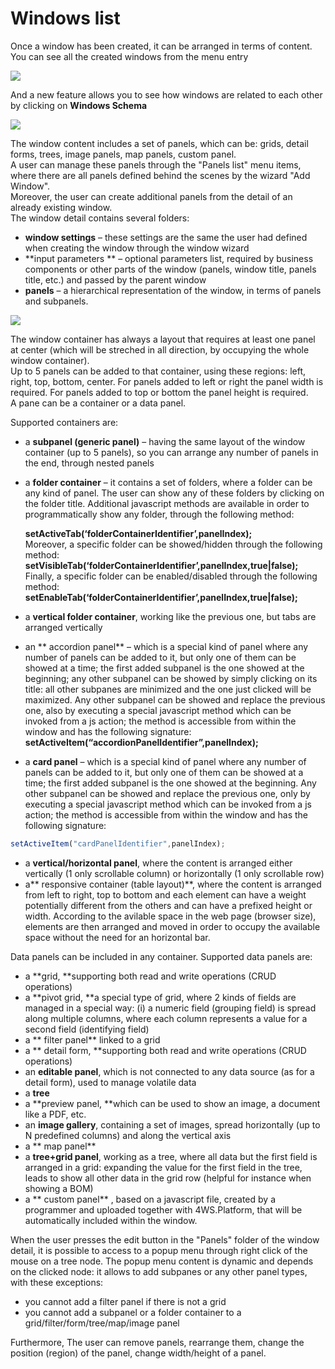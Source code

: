# Windows list

Once a window has been created, it can be arranged in terms of content.\
You can see all the created windows from the menu entry

![](http://4wsplatform.org/wp-content/uploads/2015/12/windowList-1024x490.jpg)

And a new feature allows you to see how windows are related to each other by clicking on **Windows Schema**

![](http://4wsplatform.org/wp-content/uploads/2015/12/windowSchema-1024x515.jpg)

The window content includes a set of panels, which can be: grids, detail forms, trees, image panels, map panels, custom panel.\
A user can manage these panels through the "Panels list" menu items, where there are all panels defined behind the scenes by the wizard "Add Window".\
Moreover, the user can create additional panels from the detail of an already existing window.\
The window detail contains several folders:

* **window settings**  – these settings are the same the user had defined when creating the window through the window wizard
* **input parameters ** – optional parameters list, required by business components or other parts of the window (panels, window title, panels title, etc.) and passed by the parent window
* **panels**  – a hierarchical representation of the window, in terms of panels and subpanels.

![](http://4wsplatform.org/wp-content/uploads/2015/12/windowDetail-1024x486.jpg)

The window container has always a layout that requires at least one panel at center (which will be streched in all direction, by occupying the whole window container).\
Up to 5 panels can be added to that container, using these regions: left, right, top, bottom, center. For panels added to left or right the panel width is required. For panels added to top or bottom the panel height is required.\
A pane can be a container or a data panel.

Supported containers are:

* a  **subpanel (generic panel)**  – having the same layout of the window container (up to 5 panels), so you can arrange any number of panels in the end, through nested panels
*   a **folder container** – it contains a set of folders, where a folder can be any kind of panel. The user can show any of these folders by clicking on the folder title. Additional javascript methods are available in order to programmatically show any folder, through the following method:

    **setActiveTab(‘folderContainerIdentifier’,panelIndex);**\
    Moreover, a specific folder can be showed/hidden through the following method:\
    **setVisibleTab(‘folderContainerIdentifier’,panelIndex,true|false);**\
    Finally, a specific folder can be enabled/disabled through the following method:\
    **setEnableTab(‘folderContainerIdentifier’,panelIndex,true|false);**
* a **vertical folder container**, working like the previous one, but tabs are arranged vertically
* an ** accordion panel** – which is a special kind of panel where any number of panels can be added to it, but only one of them can be showed at a time; the first added subpanel is the one showed at the beginning; any other subpanel can be showed by simply clicking on its title: all other subpanes are minimized and the one just clicked will be maximized. Any other subpanel can be showed and replace the previous one, also by executing a special javascript method which can be invoked from a js action; the method is accessible from within the window and has the following signature: **setActiveItem(“accordionPanelIdentifier”,panelIndex);**
* a **card panel** – which is a special kind of panel where any number of panels can be added to it, but only one of them can be showed at a time; the first added subpanel is the one showed at the beginning. Any other subpanel can be showed and replace the previous one, only by executing a special javascript method which can be invoked from a js action; the method is accessible from within the window and has the following signature:

```javascript
setActiveItem("cardPanelIdentifier",panelIndex);
```

* a **vertical/horizontal panel**, where the content is arranged either vertically (1 only scrollable column) or horizontally (1 only scrollable row)
* a** responsive container (table layout)**, where the content is arranged from left to right, top to bottom and each element can have a weight potentially different from the others and can have a prefixed height or width. According to the avilable space in  the web page (browser size), elements are then arranged and moved in order to occupy the available space without the need for an horizontal bar.

Data panels can be included in any container. Supported data panels are:

* a  **grid, **supporting both read and write operations (CRUD operations)
* a  **pivot grid, **a special type of grid, where 2 kinds of fields are managed in a special way: (i) a numeric field (grouping field) is spread along multiple columns, where each column represents a value for a second field (identifying field)
* a ** filter panel**  linked to a grid
* a ** detail form, **supporting both read and write operations (CRUD operations)
* an **editable panel**, which is not connected to any data source (as for a detail form), used to manage volatile data
* a **tree**&#x20;
* a **preview panel, **which can be used to show an image, a document like a PDF, etc.
* an **image gallery**, containing a set of images, spread horizontally (up to N predefined columns) and along the vertical axis
* a ** map panel**&#x20;
* a **tree+grid panel**, working as a tree, where all data but the first field is arranged in a grid: expanding the value for the first field in the tree, leads to show all other data in the grid row (helpful for instance when showing a BOM)
* a ** custom panel** , based on a javascript file, created by a programmer and uploaded together with 4WS.Platform, that will be automatically included within the window.

When the user presses the edit button in the "Panels" folder of the window detail, it is possible to access to a popup menu through right click of the mouse on a tree node. The popup menu content is dynamic and depends on the clicked node: it allows to add subpanes or any other panel types, with these exceptions:

* you cannot add a filter panel if there is not a grid
* you cannot add a subpanel or a folder container to a grid/filter/form/tree/map/image panel

Furthermore, The user can remove panels, rearrange them, change the position (region) of the panel, change width/height of a panel.
